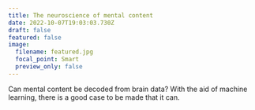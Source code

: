 ```yaml
---
title: The neuroscience of mental content
date: 2022-10-07T19:03:03.730Z
draft: false
featured: false
image:
  filename: featured.jpg
  focal_point: Smart
  preview_only: false
---
```

Can mental content be decoded from brain data? With the aid of machine learning, there is a good case to be made that it can.